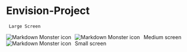 # Envision-Project

     Large Screen
<img src="https://github.com/anuragkumar2121/EnviPractice/blob/main/image/Capture1.PNG"
     alt="Markdown Monster icon"
     style="float: left; margin-right: 10px;" />
     Medium screen
     <img src="https://github.com/anuragkumar2121/EnviPractice/blob/main/image/Capture3.PNG"
     alt="Markdown Monster icon"
     style="float: left; margin-right: 10px;" />
     Small screen
     <img src="https://github.com/anuragkumar2121/EnviPractice/blob/main/image/Capture4.PNG"
     alt="Markdown Monster icon"
     style="float: left; margin-right: 10px;" />
